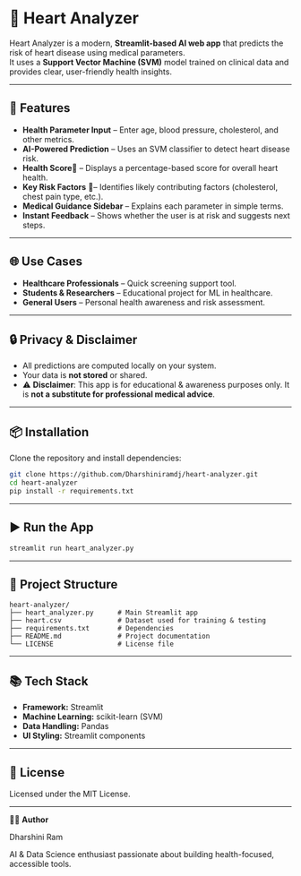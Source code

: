 # 💖 Heart Analyzer
Heart Analyzer is a modern, **Streamlit-based AI web app** that predicts the risk of heart disease using medical parameters.  
It uses a **Support Vector Machine (SVM)** model trained on clinical data and provides clear, user-friendly health insights.  

---

## 💼 Features
-  **Health Parameter Input** – Enter age, blood pressure, cholesterol, and other metrics.
-  **AI-Powered Prediction** – Uses an SVM classifier to detect heart disease risk.
-  **Health Score**🧬 – Displays a percentage-based score for overall heart health.
-  **Key Risk Factors** 🔎– Identifies likely contributing factors (cholesterol, chest pain type, etc.).
- **Medical Guidance Sidebar** – Explains each parameter in simple terms.
- **Instant Feedback** – Shows whether the user is at risk and suggests next steps.

---

## 🌐 Use Cases
- **Healthcare Professionals** – Quick screening support tool.  
- **Students & Researchers** – Educational project for ML in healthcare.  
- **General Users** – Personal health awareness and risk assessment.  

---

## 🔒 Privacy & Disclaimer
- All predictions are computed locally on your system.  
- Your data is **not stored** or shared.  
- ⚠️ **Disclaimer**: This app is for educational & awareness purposes only. It is **not a substitute for professional medical advice**.  

---

## 📦 Installation
Clone the repository and install dependencies:

```bash
git clone https://github.com/Dharshiniramdj/heart-analyzer.git
cd heart-analyzer
pip install -r requirements.txt
```

---

## ▶️ Run the App
```bash
streamlit run heart_analyzer.py
```

---

## 📂 Project Structure
```
heart-analyzer/
├── heart_analyzer.py      # Main Streamlit app
├── heart.csv              # Dataset used for training & testing
├── requirements.txt       # Dependencies
├── README.md              # Project documentation
└── LICENSE                # License file
```

---

## 📚 Tech Stack
- **Framework:** Streamlit  
- **Machine Learning:** scikit-learn (SVM)  
- **Data Handling:** Pandas  
- **UI Styling:** Streamlit components  

---

## 📄 License
Licensed under the MIT License.

---

👩‍💻 **Author** 

Dharshini Ram

AI & Data Science enthusiast passionate about building health-focused, accessible tools.
